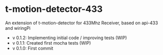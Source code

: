 # t-motion-detector-433
An extension of t-motion-detector for 433Mhz Receiver, based on api-433 and wiringPi  

* v 0.1.2: Implementing initial code / improving tests (WIP)
* v 0.1.1: Created first mocha tests (WIP)
* v 0.1.0: First commit
